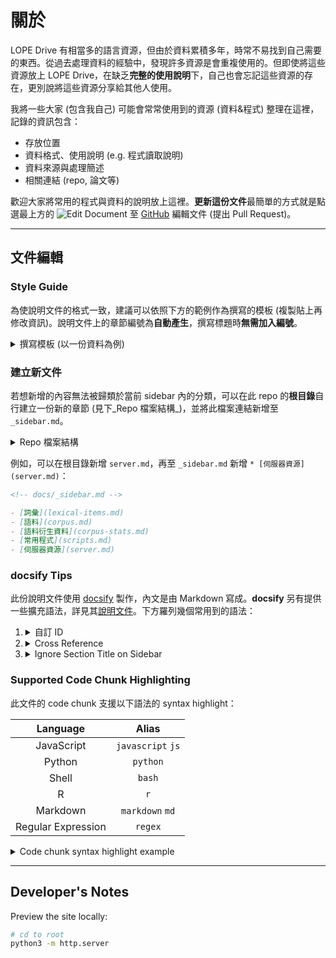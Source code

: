 
關於
==========================

LOPE Drive 有相當多的語言資源，但由於資料累積多年，時常不易找到自己需要的東西。從過去處理資料的經驗中，發現許多資源是會重複使用的。但即使將這些資源放上 LOPE Drive，在缺乏**完整的使用說明**下，自己也會忘記這些資源的存在，更別說將這些資源分享給其他人使用。

我將一些大家 (包含我自己) 可能會常常使用到的資源 (資料&程式) 整理在這裡，記錄的資訊包含：
- 存放位置
- 資料格式、使用說明 (e.g. 程式讀取說明)
- 資料來源與處理簡述
- 相關連結 (repo, 論文等)


歡迎大家將常用的程式與資料的說明放上這裡。**更新這份文件**最簡單的方式就是點選最上方的 ![Edit Document](https://github.githubassets.com/images/icons/emoji/memo.png ':class=emoji') 至 [GitHub](https://github.com) 編輯文件 (提出 Pull Request)。


---

文件編輯
------------------------------


### Style Guide

為使說明文件的格式一致，建議可以依照下方的範例作為撰寫的模板 (複製貼上再修改資訊)。說明文件上的章節編號為**自動產生**，撰寫標題時**無需加入編號**。

<details>
<summary>撰寫模板 (以一份資料為例)</summary>

````md
### 萌典詞條 <資料名稱>

- Retrieved: 2020-02-26
- 教育部萌典詞條
- [`/LOPERs/廖永賦/moe_dict/moe_lexical_items.json`](https://drive.google.com/file/d/1T_WJcWcaYVPhFWqIdAfup30-bauzxXVa)(2MB)

#### 資料格式

JSON array:

```json
["⺔", "⼁", "㑳", "㑳憋憋", "㑳擾", "㑿", "㒓", "㓦", "㓦劃", ...]
```

#### 資料讀取

```python
import json
with open("moe_lexical_items.json", encoding="utf-8") as f:
	words = json.load(f)
```

#### 資料來源與處理簡述

由 [g0v/moedict-data](https://github.com/g0v/moedict-data/blob/master/dict-revised.json) 取得原始字典檔資料 (`dict-revised.json`)，抽取每個項目的詞條 (`title`)
````

</details>


### 建立新文件

若想新增的內容無法被歸類於當前 sidebar 內的分類，可以在此 repo 的**根目錄**自行建立一份新的章節 (見下_Repo 檔案結構_)，並將此檔案連結新增至 `_sidebar.md`。

<details>
<summary>Repo 檔案結構</summary>

```bash
lopentu/resources
  ├── README.md           # 首頁 (url: /#/)
  ├── lexical-items.md    # 詞彙 (url: /#/lexical-items)
  ├── corpus.md           # 語料 (url: /#/corpus)
  ├── corpus-stats.md     # 語料衍生資料 (url: /#/corpus-stats)
  ├── scripts.md          # 常用程式 (url: /#/scripts)
  ├── _sidebar.md         # 頁面連結設定
  |                       # ==== 此線以下的檔案無需理會 ==== #
  ├── _navbar.md
  ├── index.html
  ├── js/
  └── _media/
```
</details>


例如，可以在根目錄新增 `server.md`，再至 `_sidebar.md` 新增 `* [伺服器資源](server.md)`：

```md
<!-- docs/_sidebar.md -->

- [詞彙](lexical-items.md)
- [語料](corpus.md)
- [語料衍生資料](corpus-stats.md)
- [常用程式](scripts.md)
- [伺服器資源](server.md)
```


### docsify Tips

此份說明文件使用 [docsify](https://docsify.js.org) 製作，內文是由 Markdown 寫成。**docsify** 另有提供一些擴充語法，詳見其[說明文件](https://docsify.js.org/#/helpers)。下方羅列幾個常用到的語法：

1.  <details>
    <summary>自訂 ID</summary>
    
    ```md
    ## 某標題  :id=custom-title-id

    Any text [](# ':id=custom-id-anchor')

    前往[某標題](#custom-title-id)、[Any text](#custom-id-anchor)
    ```

    ## 某標題  :id=custom-title-id

    Any text [](# ':id=custom-id-anchor')

    前往[某標題](#custom-title-id)、[Any text](#custom-id-anchor)

    </details>
1.  <details>
    <summary>Cross Reference</summary>
    
    - `corpus-stats.md`  
    ```md
    ## PTT 2007-12 Unigram/Bigram  :id=ptt-bigram-freq
    ```

    - `<Any-other-file>.md`  
    ```md
    前往[PTT 2007-12 Unigram/Bigram](/corpus-stats#ptt-bigram-freq)
    ```

        前往 [PTT 2007-12 Unigram/Bigram](/corpus-stats#ptt-bigram-freq)
    </details>
1.  <details>
    <summary>Ignore Section Title on Sidebar</summary>

    ```md
    ## This title is shown on the sidebar

    ### This one is not {docsify-ignore}
    ```
    </details>


### Supported Code Chunk Highlighting

此文件的 code chunk 支援以下語法的 syntax highlight：

|      Language      |       Alias      |
|:------------------:|:----------------:|
|     JavaScript     | `javascript` `js`|
|       Python       |     `python`     |
|        Shell       |      `bash`      |
|          R         |        `r`       |
|      Markdown      | `markdown` `md`  |
| Regular Expression |      `regex`     |



<details>
<summary>Code chunk syntax highlight example</summary>

````md
##### A chunk of Python code

This is **Markdown** content.

```python
# This is python code
name = "Liao"
print(f"Hello, {name}!")
```
````

##### A chunk of Python code

This is **Markdown** content.

```python
# This is python code
name = "Liao"
print(f"Hello, {name}!")
```
</details>





---

Developer's Notes
------------------------------

Preview the site locally:

```bash
# cd to root
python3 -m http.server
```


<!-- 
<style>
/* Close Auto-numbering */
h2:before, h3:before {
	content: "";
	padding-right: 0;
}
</style>
-->